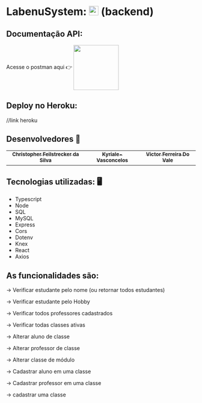 # LabenuSystem: <img src="https://notion-emojis.s3-us-west-2.amazonaws.com/prod/svg-twitter/1f3eb.svg" width="25"> (backend)

## Documentação API:
 Acesse o postman aqui 👉 [ <img src="https://c.tenor.com/BVi9cqo4nUEAAAAC/pikachu-pokemon.gif" width="120" align="center"> ](https://documenter.getpostman.com/view/18386367/UVkjvHpB )

## Deploy no Heroku:
//link heroku



## Desenvolvedores 🤖

<table>
  <tr>
  <td align="center"><a href="https://github.com/ChristpherFeilstrecker">
    <sub><b>Christopher Feilstrecker da Silva</b></sub>
        <td align="center"><a href="https://github.com/KyriSagui">
    <sub><b>Kyriale-Vasconcelos</b></sub>
    <br />
  <td align="center"><a href="https://github.com/victorfdovale">
    <sub><b>Victor Ferreira Do Vale</b></sub>
</table>


## Tecnologias utilizadas: 🖥️
- Typescript
- Node
- SQL
- MySQL
- Express
- Cors
- Dotenv
- Knex
- React
- Axios


## As funcionalidades são:

 → Verificar estudante pelo nome (ou retornar todos estudantes)
    
 → Verificar estudante pelo Hobby
    
 → Verificar todos professores cadastrados
    
 → Verificar todas classes ativas

 → Alterar aluno de classe
    
 → Alterar professor de classe
    
 → Alterar classe de módulo

 → Cadastrar aluno em uma classe
    
 → Cadastrar professor em uma classe
    
 → cadastrar uma classe
